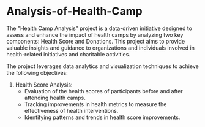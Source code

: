 # Analysis-of-Health-Camp


The "Health Camp Analysis" project is a data-driven initiative designed to assess and enhance the impact of health camps by analyzing two key components: Health Score and Donations. This project aims to provide valuable insights and guidance to organizations and individuals involved in health-related initiatives and charitable activities.

The project leverages data analytics and visualization techniques to achieve the following objectives:

1. Health Score Analysis:
   - Evaluation of the health scores of participants before and after attending health camps.
   - Tracking improvements in health metrics to measure the effectiveness of health interventions.
   - Identifying patterns and trends in health score improvements.

